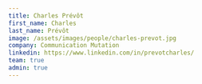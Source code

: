 ```yaml
---
title: Charles Prévôt
first_name: Charles
last_name: Prévôt
image: /assets/images/people/charles-prevot.jpg
company: Communication Mutation
linkedin: https://www.linkedin.com/in/prevotcharles/
team: true
admin: true
---
```

